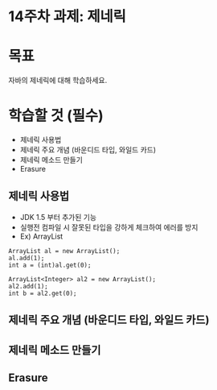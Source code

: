 # 14주차 과제: 제네릭



# 목표

자바의 제네릭에 대해 학습하세요.

# 학습할 것 (필수)

- 제네릭 사용법
- 제네릭 주요 개념 (바운디드 타입, 와일드 카드)
- 제네릭 메소드 만들기
- Erasure



## 제네릭 사용법

* JDK 1.5 부터 추가된 기능
* 실행전 컴파일 시 잘못된 타입을 강하게 체크하여 에러를 방지
* Ex) ArrayList



```
ArrayList al = new ArrayList();
al.add(1);
int a = (int)al.get(0);

ArrayList<Integer> al2 = new ArrayList();
al2.add(1);
int b = al2.get(0);
```



## 제네릭 주요 개념 (바운디드 타입, 와일드 카드)



## 제네릭 메소드 만들기



## Erasure